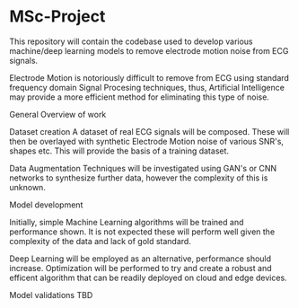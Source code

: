 # MSc-Project
This repository will contain the codebase used to develop various machine/deep learning models to remove electrode motion noise from ECG signals.

Electrode Motion is notoriously difficult to remove from ECG using standard frequency domain Signal Procesing techniques, thus, Artificial Intelligence may provide a more efficient method for eliminating this type of noise.

General Overview of work

Dataset creation
A dataset of real ECG signals will be composed. These will then be overlayed with synthetic Electrode Motion noise of various SNR's, shapes etc. This will provide the basis of a training dataset.

Data Augmentation Techniques will be investigated using GAN's or CNN networks to synthesize further data, however the complexity of this is unknown.

Model development

Initially, simple Machine Learning algorithms will be trained and performance shown. It is not expected these will perform well given the complexity of the data and lack of gold standard.

Deep Learning will be employed as an alternative, performance should increase. Optimization will be performed to try and create a robust and efficent algorithm that can be readily deployed on cloud and edge devices.

Model validations
TBD
